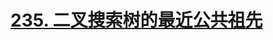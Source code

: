 # [235. 二叉搜索树的最近公共祖先](https://leetcode-cn.com/problems/lowest-common-ancestor-of-a-binary-search-tree/)


